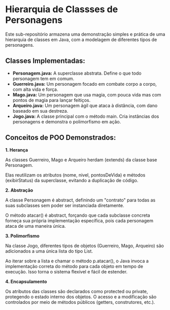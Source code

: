 # Hierarquia de Classses de Personagens
Este sub-repositório armazena uma demonstração simples e prática de uma hierarquia de classes em Java, com a modelagem de diferentes tipos de personagens.

## Classes Implementadas:
- **Personagem.java:** A superclasse abstrata. Define o que todo personagem tem em comum.
- **Guerreiro.java:** Um personagem focado em combate corpo a corpo, com alta vida e força.
- **Mago.java:** Um personagem que usa magia, com pouca vida mas com pontos de magia para lançar feitiços.
- **Arqueiro.java:** Um personagem ágil que ataca à distância, com dano baseado em sua destreza.
- **Jogo.java:** A classe principal com o método main. Cria instâncias dos personagens e demonstra o polimorfismo em ação.

## Conceitos de POO Demonstrados:
**1. Herança**

As classes Guerreiro, Mago e Arqueiro herdam (extends) da classe base Personagem.

Elas reutilizam os atributos (nome, nivel, pontosDeVida) e métodos (exibirStatus) da superclasse, evitando a duplicação de código.

**2. Abstração**

A classe Personagem é abstract, definindo um "contrato" para todas as suas subclasses sem poder ser instanciada diretamente.

O método atacar() é abstract, forçando que cada subclasse concreta forneça sua própria implementação específica, pois cada personagem ataca de uma maneira única.

**3. Polimorfismo**

Na classe Jogo, diferentes tipos de objetos (Guerreiro, Mago, Arqueiro) são adicionados a uma única lista do tipo List<Personagem>.

Ao iterar sobre a lista e chamar o método p.atacar(), o Java invoca a implementação correta do método para cada objeto em tempo de execução. Isso torna o sistema flexível e fácil de estender.

**4. Encapsulamento**

Os atributos das classes são declarados como protected ou private, protegendo o estado interno dos objetos. O acesso e a modificação são controlados por meio de métodos públicos (getters, construtores, etc.).
